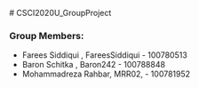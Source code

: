 <p align="cnter"># CSCI2020U_GroupProject</p>

### Group Members:
- Farees Siddiqui    , FareesSiddiqui - 100780513
- Baron Schitka      , Baron242       - 100788848
- Mohammadreza Rahbar, MRR02,         - 100781952
